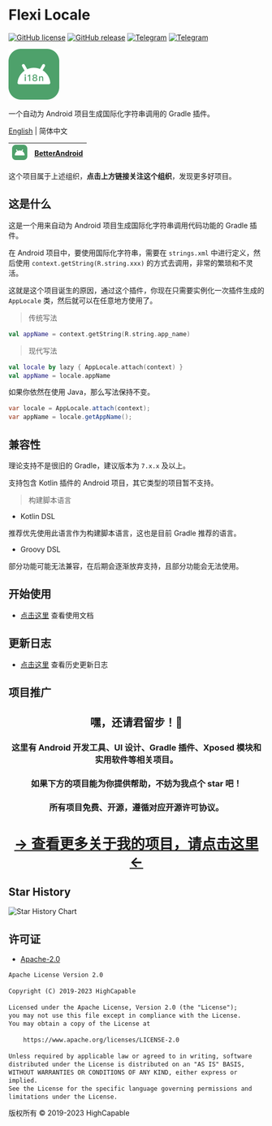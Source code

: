 # Flexi Locale

[![GitHub license](https://img.shields.io/github/license/BetterAndroid/FlexiLocale?color=blue)](https://github.com/BetterAndroid/FlexiLocale/blob/master/LICENSE)
[![GitHub release](https://img.shields.io/github/v/release/BetterAndroid/FlexiLocale?display_name=release&logo=github&color=green)](https://github.com/BetterAndroid/FlexiLocale/releases)
[![Telegram](https://img.shields.io/badge/discussion-Telegram-blue.svg?logo=telegram)](https://t.me/BetterAndroid)
[![Telegram](https://img.shields.io/badge/discussion%20dev-Telegram-blue.svg?logo=telegram)](https://t.me/HighCapable_Dev)

<img src="https://github.com/BetterAndroid/FlexiLocale/blob/master/img-src/icon.png?raw=true" width = "100" height = "100" alt="LOGO"/>

一个自动为 Android 项目生成国际化字符串调用的 Gradle 插件。

[English](https://github.com/BetterAndroid/FlexiLocale/blob/master/README.md) | 简体中文

| <img src="https://github.com/BetterAndroid/.github/blob/main/img-src/logo.png?raw=true" width = "30" height = "30" alt="LOGO"/> | [BetterAndroid](https://github.com/BetterAndroid) |
|---------------------------------------------------------------------------------------------------------------------------------|---------------------------------------------------|

这个项目属于上述组织，**点击上方链接关注这个组织**，发现更多好项目。

## 这是什么

这是一个用来自动为 Android 项目生成国际化字符串调用代码功能的 Gradle 插件。

在 Android 项目中，要使用国际化字符串，需要在 `strings.xml` 中进行定义，然后使用 `context.getString(R.string.xxx)` 的方式去调用，非常的繁琐和不灵活。

这就是这个项目诞生的原因，通过这个插件，你现在只需要实例化一次插件生成的 `AppLocale` 类，然后就可以在任意地方使用了。

> 传统写法

```kotlin
val appName = context.getString(R.string.app_name)
```

> 现代写法

```kotlin
val locale by lazy { AppLocale.attach(context) }
val appName = locale.appName
```

如果你依然在使用 Java，那么写法保持不变。

```java
var locale = AppLocale.attach(context);
var appName = locale.getAppName();
```

## 兼容性

理论支持不是很旧的 Gradle，建议版本为 `7.x.x` 及以上。

支持包含 Kotlin 插件的 Android 项目，其它类型的项目暂不支持。

> 构建脚本语言

- Kotlin DSL

推荐优先使用此语言作为构建脚本语言，这也是目前 Gradle 推荐的语言。

- Groovy DSL

部分功能可能无法兼容，在后期会逐渐放弃支持，且部分功能会无法使用。

## 开始使用

- [点击这里](https://github.com/BetterAndroid/FlexiLocale/blob/master/docs/guide-zh-CN.md) 查看使用文档

## 更新日志

- [点击这里](https://github.com/BetterAndroid/FlexiLocale/blob/master/docs/changelog-zh-CN.md) 查看历史更新日志

## 项目推广

<!--suppress HtmlDeprecatedAttribute -->
<div align="center">
    <h2>嘿，还请君留步！👋</h2>
    <h3>这里有 Android 开发工具、UI 设计、Gradle 插件、Xposed 模块和实用软件等相关项目。</h3>
    <h3>如果下方的项目能为你提供帮助，不妨为我点个 star 吧！</h3>
    <h3>所有项目免费、开源，遵循对应开源许可协议。</h3>
    <h1><a href="https://github.com/fankes/fankes/blob/main/project-promote/README-zh-CN.md">→ 查看更多关于我的项目，请点击这里 ←</a></h1>
</div>

## Star History

![Star History Chart](https://api.star-history.com/svg?repos=BetterAndroid/FlexiLocale&type=Date)

## 许可证

- [Apache-2.0](https://www.apache.org/licenses/LICENSE-2.0)

```
Apache License Version 2.0

Copyright (C) 2019-2023 HighCapable

Licensed under the Apache License, Version 2.0 (the "License");
you may not use this file except in compliance with the License.
You may obtain a copy of the License at

    https://www.apache.org/licenses/LICENSE-2.0

Unless required by applicable law or agreed to in writing, software
distributed under the License is distributed on an "AS IS" BASIS,
WITHOUT WARRANTIES OR CONDITIONS OF ANY KIND, either express or implied.
See the License for the specific language governing permissions and
limitations under the License.
```

版权所有 © 2019-2023 HighCapable